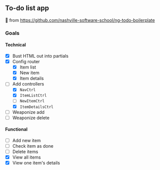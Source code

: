 ## To-do list app

:fork_and_knife: from <https://github.com/nashville-software-school/ng-todo-boilerplate>

### Goals

#### Technical

- [x] Bust HTML out into partials
- [x] Config router
    - [x] Item list
    - [x] New item
    - [x] Item details
- [ ] Add controllers
    - [x] `NavCtrl`
    - [x] `ItemListCtrl`
    - [ ] `NewItemCtrl`
    - [x] `ItemDetailsCtrl`
- [ ] Weaponize add
- [ ] Weaponize delete

#### Functional

- [ ] Add new item
- [ ] Check item as done
- [ ] Delete items
- [x] View all items
- [x] View one item's details